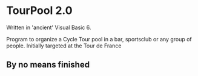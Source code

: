 # TourPool 2.0

Written in 'ancient' Visual Basic 6.

Program to organize a Cycle Tour pool in a bar, sportsclub or any group of people.
Initially targeted at the Tour de France

## By no means finished